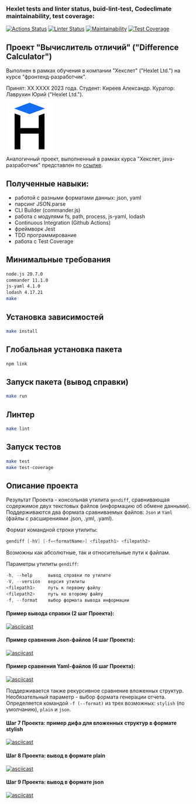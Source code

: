 ### Hexlet tests and linter status, buid-lint-test, Codeclimate maintainability, test coverage:
[![Actions Status](https://github.com/AlexanderKireev/frontend-project-46/actions/workflows/hexlet-check.yml/badge.svg)](https://github.com/AlexanderKireev/frontend-project-46/actions/workflows/hexlet-check.yml)
[![Linter Status](https://github.com/AlexanderKireev/frontend-project-46/actions/workflows/build-lint-test.yml/badge.svg)](https://github.com/AlexanderKireev/frontend-project-46/actions/workflows/build-lint-test.yml)
[![Maintainability](https://api.codeclimate.com/v1/badges/044f572b4e80e1a4da9c/maintainability)](https://codeclimate.com/github/AlexanderKireev/frontend-project-46/maintainability)
[![Test Coverage](https://api.codeclimate.com/v1/badges/044f572b4e80e1a4da9c/test_coverage)](https://codeclimate.com/github/AlexanderKireev/frontend-project-46/test_coverage)

## Проект "Вычислитель отличий" ("Difference Calculator")
Выполнен в рамках обучения в компании "Хекслет" ("Hexlet Ltd.") на курсе "фронтенд-разработчик".

Принят: XX XXXX 2023 года. Студент: Киреев Александр. Куратор: Лаврухин Юрий ("Hexlet Ltd.").

[![Hexlet Ltd. logo](https://raw.githubusercontent.com/Hexlet/assets/master/images/hexlet_logo128.png)](https://ru.hexlet.io/pages/about?utm_source=github&utm_medium=link&utm_campaign=java-package)

Аналогичный проект, выполненный в рамках курса "Хекслет, java-разработчик" представлен по [ссылке](https://github.com/AlexanderKireev/java-project-71).

## Полученные навыки:

- работой с разными форматами данных: json, yaml
- парсинг JSON.parse
- CLI Builder (commander.js)
- работа с модулями fs, path, process, js-yaml, lodash
- Continuous Integration (Github Actions)
- фреймворк Jest
- TDD программирование
- работа с Test Coverage

## Минимальные требования
```sh
node.js 20.7.0
commander 11.1.0
js-yaml 4.1.0
lodash 4.17.21
make
```
<!-- ## Установка проекта
```sh
npm install @hexlet/code
``` -->
## Установка зависимостей
```sh
make install
```
## Глобальная установка пакета
```sh
npm link
```
## Запуск пакета (вывод справки)
```sh
make run
```
## Линтер
```sh
make lint
```
## Запуск тестов
```sh
make test
make test-coverage
```
## Описание проекта
Результат Проекта - консольная утилита `gendiff`, сравнивающая содержимое двух текстовых файлов (информацию об обмене данными). Поддерживаются два формата сравниваемых файлов: `Json` и `Yaml` (файлы с расширениями .json, .yml, .yaml).

Формат командной строки утилиты:
```java
gendiff [-hV] [-f=<formatName>] <filepath1> <filepath2>
```

Возможны как абсолютные, так и относительные пути к файлам. 

Параметры утилиты `gendiff`: 
```java
-h, --help      вывод справки по утилите
-V, --version   версия утилиты 
<filepath1>     путь к первому файлу     
<filepath2>     путь ко второму файлу
-f, --format    выбор формата вывода информации
```
#### Пример вывода справки (2 шаг Проекта):
[![asciicast](https://asciinema.org/a/620267.svg)](https://asciinema.org/a/620267)

#### Пример сравнения Json-файлов (4 шаг Проекта):
[![asciicast](https://asciinema.org/a/620271.svg)](https://asciinema.org/a/620271)

#### Пример сравнения Yaml-файлов (6 шаг Проекта):
[![asciicast](https://asciinema.org/a/620269.svg)](https://asciinema.org/a/620269)

Поддерживается также рекурсивное сравнение вложенных структур.
Необязательный параметр - выбор формата генерации отчета. Определяется командой `-f (--format)` из трех возможных: `stylish` (по умолчанию), `plain` и `json`.
#### Шаг 7 Проекта: пример дифа для вложенных структур в формате stylish
[![asciicast](https://asciinema.org/a/620285.svg)](https://asciinema.org/a/620285)

#### Шаг 8 Проекта: вывод в формате plain
[![asciicast](https://asciinema.org/a/620275.svg)](https://asciinema.org/a/620275)

#### Шаг 9 Проекта: вывод в формате json
[![asciicast](https://asciinema.org/a/620277.svg)](https://asciinema.org/a/620277)
